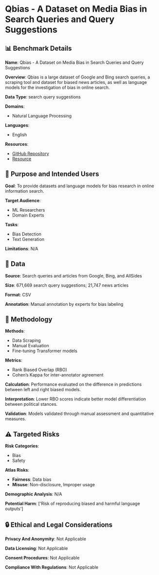 # Qbias - A Dataset on Media Bias in Search Queries and Query Suggestions

## 📊 Benchmark Details

**Name**: Qbias - A Dataset on Media Bias in Search Queries and Query Suggestions

**Overview**: Qbias is a large dataset of Google and Bing search queries, a scraping tool and dataset for biased news articles, as well as language models for the investigation of bias in online search.

**Data Type**: search query suggestions

**Domains**:
- Natural Language Processing

**Languages**:
- English

**Resources**:
- [GitHub Repository](https://github.com/irgroup/Qbias)
- [Resource](https://doi.org/10.5281/zenodo.7682914)

## 🎯 Purpose and Intended Users

**Goal**: To provide datasets and language models for bias research in online information search.

**Target Audience**:
- ML Researchers
- Domain Experts

**Tasks**:
- Bias Detection
- Text Generation

**Limitations**: N/A

## 💾 Data

**Source**: Search queries and articles from Google, Bing, and AllSides

**Size**: 671,669 search query suggestions; 21,747 news articles

**Format**: CSV

**Annotation**: Manual annotation by experts for bias labeling

## 🔬 Methodology

**Methods**:
- Data Scraping
- Manual Evaluation
- Fine-tuning Transformer models

**Metrics**:
- Rank Biased Overlap (RBO)
- Cohen’s Kappa for inter-annotator agreement

**Calculation**: Performance evaluated on the difference in predictions between left and right biased models.

**Interpretation**: Lower RBO scores indicate better model differentiation between political stances.

**Validation**: Models validated through manual assessment and quantitative measures.

## ⚠️ Targeted Risks

**Risk Categories**:
- Bias
- Safety

**Atlas Risks**:
- **Fairness**: Data bias
- **Misuse**: Non-disclosure, Improper usage

**Demographic Analysis**: N/A

**Potential Harm**: ['Risk of reproducing biased and harmful language outputs']

## 🔒 Ethical and Legal Considerations

**Privacy And Anonymity**: Not Applicable

**Data Licensing**: Not Applicable

**Consent Procedures**: Not Applicable

**Compliance With Regulations**: Not Applicable
